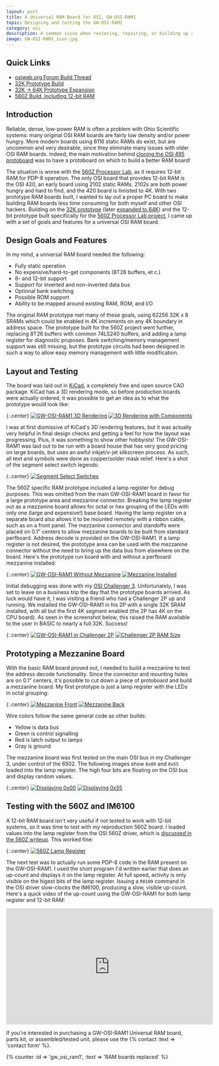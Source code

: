 ```yaml
---
layout: post
title: A Universal RAM Board for OSI, GW-OSI-RAM1
topic: Designing and testing the GW-OSI-RAM1
category: osi
description: A common issue when restoring, repairing, or building up an Ohio Scientific system is a lack of dense, reliable RAM. OSI boards do exist that provide 64K of static RAM on a single low-power board, but these are rare. There are even fewer options if you want 12-bit support for the 560Z Processor Lab in PDP-8 mode. With two prototype RAM boards built, I decided to lay out a universal OSI RAM board to meet the needs of as many OSI systems as possible.
image: GW-OSI-RAM1_icon.jpg
---
```


## Quick Links

* [osiweb.org Forum Build Thread](http://www.osiweb.org/osiforum/viewtopic.php?f=3&t=332&p=2130)
* [32K Prototype Build](/2016/04/23/32k-ram-for-osi)
* [32K -> 64K Prototype Expansion](/2016/05/17/64k-ram-for-osi)
* [560Z Build, including 12-bit RAM](/2017/02/26/osi-560z-build)

## Introduction

Reliable, dense, low-power RAM is often a problem with Ohio Scientific systems: many original OSI RAM boards are fairly low density and/or power hungry. More modern boards using 6116 static RAMs do exist, but are uncommon and very desirable, since they eliminate many issues with older OSI RAM boards. Indeed, the main motivation behind [cloning the OSI 495 protoboard](/2016/04/22/cloning-the-495) was to have a protoboard on which to build a better RAM board!

The situation is worse with the [560Z Processor Lab](/2017/02/26/osi-560z-build), as it requires 12-bit RAM for PDP-8 operation. The only OSI board that provides 12-bit RAM is the OSI 420, an early board using 2102 static RAMs. 2102s are both power hungry and hard to find, and the 420 board is limisted to 4K. With two prototype RAM boards built, I wanted to lay out a proper PC board to make building RAM boards less time consuming for both myself and other OSI hackers. Building on the [32K prototype](/2016/04/23/32k-ram-for-osi) (later [expanded to 64K](/2016/05/17/64k-ram-for-osi)) and the 12-bit prototype built specifically for the [560Z Processor Lab project](/2017/02/26/osi-560z-build), I came up with a set of goals and features for a universal OSI RAM board.

## Design Goals and Features

In my mind, a universal RAM board needed the following:

* Fully static operation
* No expensive/hard-to-get components (8T26 buffers, et c.)
* 8- and 12-bit support
* Support for inverted and non-inverted data bus
* Optional bank switching
* Possible ROM support
* Ability to be mapped around existing RAM, ROM, and I/O

The original RAM prototype met many of these goals, using 62256 32K x 8 SRAMs which could be enabled in 4K increments on any 4K boundary in address space. The prototype built for the 560Z project went further, replacing 8T26 buffers with common 74LS240 buffers, and adding a lamp register for diagnostic pruposes. Bank switching/memory management support was still missing, but the prototype circuits had been designed in such a way to allow easy memory management with little modification.

## Layout and Testing

The board was laid out in [KiCad](http://kicad-pcb.org/), a completely free and open source CAD package. KiCad has a 3D rendering mode, so before production boards were actually ordered, it was possible to get an idea as to what the prototype would look like:

{:.center}
[![GW-OSI-RAM1 3D Rendering](/images/osi/gw_osi_ram1/scaled/osi_ram_3d_20170406.png)](/images/osi/gw_osi_ram1/osi_ram_3d_20170406.png) [![3D Rendering with Components](/images/osi/gw_osi_ram1/scaled/osi_ram_3d_20170406_components.png)](/images/osi/gw_osi_ram1/osi_ram_3d_20170406_components.png)

I was at first dismissive of KiCad's 3D rendering features, but it was actually very helpful in final design checks and getting a feel for how the layout was progressing. Plus, it was something to show other hobbyists! The GW-OSI-RAM1 was laid out to be run with a board house that has very good pricing on large boards, but uses an awful inkjet/v-jet silkscreen process. As such, all text and symbols were done as copper/solder mask relief. Here's a shot of the segment select switch legends:

{:.center}
[![Segment Select Switches](/images/osi/gw_osi_ram1/scaled/bank_switches.jpg)](/images/osi/gw_osi_ram1/bank_switches.jpg)

The 560Z specific RAM prototype included a lamp register for debug purposes. This was omitted from the main GW-OSI-RAM1 board in favor for a large prototype area and mezzanine connector. Breaking the lamp register out as a mezzanine board allows for octal or hex grouping of the LEDs with only one (large and expensive!) base board. Having the lamp register on a separate board also allows it to be mounted remotely with a ribbon cable, such as on a front panel. The mezzanine connector and standoffs were placed on 0.1" centers to allow mezzanine boards to be built from standard perfboard. Address decode is provided on the GW-OSI-RAM1. If a lamp register is not desired, the prototype area can be used with the mezzanine connector without the need to bring up the data bus from elsewhere on the board. Here's the prototype run board with and without a perfboard mezzanine installed:

{:.center}
[![GW-OSI-RAM1 Without Mezzanine](/images/osi/gw_osi_ram1/scaled/mezzanine_removed.jpg)](/images/osi/gw_osi_ram1/mezzanine_removed.jpg) [![Mezzanine Installed](/images/osi/gw_osi_ram1/scaled/full_board.jpg)](/images/osi/gw_osi_ram1/full_board.jpg)

Initial debugging was done with my [OSI Challenger 3](/2016/04/20/challenger-3-cleanup). Unfortunately, I was set to leave on a business trip the day that the prototype boards arrived. As luck would have it, I was visiting a friend who had a Challenger 2P up and running. We installed the GW-OSI-RAM1 in his 2P with a single 32K SRAM installed, with all but the first 4K segment enabled (the 2P has 4K on the CPU board). As seen in the screenshot below, this raised the RAM available to the user in BASIC to nearly a full 32K. Success!

{:.center}
[![GW-OSI-RAM1 in Challenger 2P](/images/osi/gw_osi_ram1/scaled/2p_installed.jpg)](/images/osi/gw_osi_ram1/2p_installed.jpg) [![Challenger 2P RAM Size](/images/osi/gw_osi_ram1/scaled/2p_memsize.jpg)](/images/osi/gw_osi_ram1/2p_memsize.jpg)

## Prototyping a Mezzanine Board

With the basic RAM board proved out, I needed to build a mezzanine to test the address decode functionality. Since the connector and mounting holes are on 0.1" centers, it's possible to cut down a piece of protoboard and build a mezzanine board. My first prototype is just a lamp register with the LEDs in octal grouping:

{:.center}
[![Mezzanine Front](/images/osi/gw_osi_ram1/scaled/mezzanine_front.jpg)](/images/osi/gw_osi_ram1/mezzanine_front.jpg) [![Mezzanine Back](/images/osi/gw_osi_ram1/scaled/mezzanine_back.jpg)](/images/osi/gw_osi_ram1/mezzanine_back.jpg)

Wire colors follow the same general code as other builds:

* Yellow is data bus
* Green is control signalling
* Red is latch output to lamps
* Gray is ground

The mezzanine board was first tested on the main OSI bus in my Challenger 3, under control of the 6502. The following images show `0x00` and `0x55` loaded into the lamp register. The high four bits are floating on the OSI bus and display random values.

{:.center}
[![Displaying 0x00](/images/osi/gw_osi_ram1/scaled/all_zero.jpg)](/images/osi/gw_osi_ram1/all_zero.jpg) [![Displaying 0x55](/images/osi/gw_osi_ram1/scaled/0x55.jpg)](/images/osi/gw_osi_ram1/0x55.jpg)

## Testing with the 560Z and IM6100

A 12-bit RAM board isn't very useful if not tested to work with 12-bit systems, so it was time to test with my reproduction 560Z board. I loaded values into the lamp register from the OSI 560Z driver, which is [discussed in the 560Z writeup](/2017/02/26/osi-560z-build). This worked fine:

{:.center}
[![560Z Lamp Register](/images/osi/gw_osi_ram1/scaled/560z_control.jpg)](/images/osi/gw_osi_ram1/560z_control.jpg)

The next test was to actually run some PDP-8 code in the RAM present on the GW-OSI-RAM1. I used the short program I'd written earlier that does an up-count and displays it on the lamp register. At full speed, activity is only visible on the higest bits of the lamp register. Issuing a `R0100` command in the OSI driver slow-clocks the IM6100, producing a slow, visible up-count. Here's a quick video of the up-count using the GW-OSI-RAM1 for both lamp register and 12-bit RAM:

<div class="center"><iframe width="560" height="315" src="https://www.youtube.com/embed/0qyRsEWBsg8" frameborder="0" allowfullscreen></iframe></div>

If you're interested in purchasing a GW-OSI-RAM1 Universal RAM board, parts kit, or assembled/tested unit, please use the {% contact :text => 'contact form' %}.

{% counter :id => 'gw_osi_ram1', :text => 'RAM boards replaced' %}
